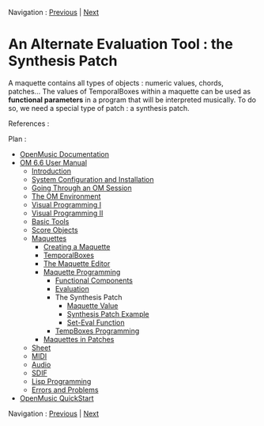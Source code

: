 Navigation : [Previous](MaquetteEvaluation "page
précédente\(Evaluation\)") | [Next](Synthesispatch "page
suivante\(Maquette Value\)")


# An Alternate Evaluation Tool : the Synthesis Patch

A maquette contains all types of objects : numeric values, chords, patches...
The values of TemporalBoxes within a maquette can be used as  **functional
parameters** in a program that will be interpreted musically. To do so, we
need a special type of patch : a synthesis patch.

References :

Plan :

  * [OpenMusic Documentation](OM-Documentation)
  * [OM 6.6 User Manual](OM-User-Manual)
    * [Introduction](00-Sommaire)
    * [System Configuration and Installation](Installation)
    * [Going Through an OM Session](Goingthrough)
    * [The OM Environment](Environment)
    * [Visual Programming I](BasicVisualProgramming)
    * [Visual Programming II](AdvancedVisualProgramming)
    * [Basic Tools](BasicObjects)
    * [Score Objects](ScoreObjects)
    * [Maquettes](Maquettes)
      * [Creating a Maquette](Maquette)
      * [TemporalBoxes](TemporalBoxes)
      * [The Maquette Editor](Editor)
      * [Maquette Programming](Programming%20Maquette)
        * [Functional Components](InputsOutputs)
        * [Evaluation](MaquetteEvaluation)
        * The Synthesis Patch
          * [Maquette Value](Synthesispatch)
          * [Synthesis Patch Example](Synthpatchexample)
          * [Set-Eval Function](Seteval)
        * [TempBoxes Programming](TempProgramming)
      * [Maquettes in Patches](Maquettes%20in%20Patches)
    * [Sheet](Sheet)
    * [MIDI](MIDI)
    * [Audio](Audio)
    * [SDIF](SDIF)
    * [Lisp Programming](Lisp)
    * [Errors and Problems](errors)
  * [OpenMusic QuickStart](QuickStart-Chapters)

Navigation : [Previous](MaquetteEvaluation "page
précédente\(Evaluation\)") | [Next](Synthesispatch "page
suivante\(Maquette Value\)")

